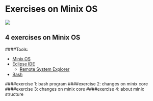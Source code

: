 # Exercises on Minix OS
![](http://wiki.minix3.org/lib/tpl/minix3c/images/main-logo.png)
## 4 exercises on Minix OS
####Tools:
- [Minix OS](http://www.minix3.org/)
- [Eclipse IDE](https://eclipse.org/)
  - [Remote System Explorer](https://marketplace.eclipse.org/content/remote-system-explorer-ssh-telnet-ftp-and-dstore-protocols)
- [Bash](https://www.gnu.org/software/bash/)

####exercise 1:
bash program
####exercise 2:
changes on minix core
####exercise 3:
changes on minix core
####exercise 4:
about minix structure
